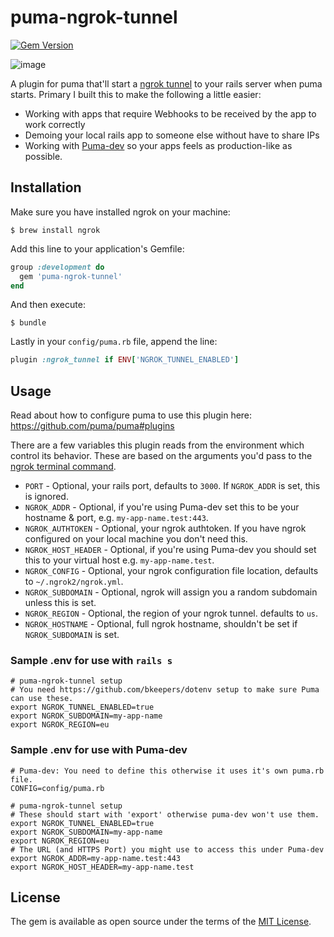 # puma-ngrok-tunnel

[![Gem Version](https://badge.fury.io/rb/puma-ngrok-tunnel.svg)](https://badge.fury.io/rb/puma-ngrok-tunnel)

![image](https://user-images.githubusercontent.com/325384/57193363-1d2c4800-6f32-11e9-82a4-1efc54fac0ad.png)

A plugin for puma that'll start a [ngrok tunnel](https://ngrok.com/) to your rails server when puma starts. Primary I built this to make the following a little easier:

* Working with apps that require Webhooks to be received by the app to work correctly
* Demoing your local rails app to someone else without have to share IPs
* Working with [Puma-dev](https://github.com/puma/puma-dev/) so your apps feels as production-like as possible.

## Installation

Make sure you have installed ngrok on your machine:

    $ brew install ngrok

Add this line to your application's Gemfile:

```ruby
group :development do
  gem 'puma-ngrok-tunnel'
end
```

And then execute:

    $ bundle

Lastly in your `config/puma.rb` file, append the line:


```ruby
plugin :ngrok_tunnel if ENV['NGROK_TUNNEL_ENABLED']
```

## Usage

Read about how to configure puma to use this plugin here: https://github.com/puma/puma#plugins

There are a few variables this plugin reads from the environment which control its behavior. These are based on the arguments you'd pass to the [ngrok terminal command](https://ngrok.com/docs#http-subdomain).

* `PORT` - Optional, your rails port, defaults to `3000`. If `NGROK_ADDR` is set, this is ignored.
* `NGROK_ADDR` - Optional, if you're using Puma-dev set this to be your hostname & port, e.g. `my-app-name.test:443`.
* `NGROK_AUTHTOKEN` - Optional, your ngrok authtoken. If you have ngrok configured on your local machine you don't need this.
* `NGROK_HOST_HEADER` - Optional, if you're using Puma-dev you should set this to your virtual host e.g. `my-app-name.test`.
* `NGROK_CONFIG` - Optional, your ngrok configuration file location, defaults to `~/.ngrok2/ngrok.yml`.
* `NGROK_SUBDOMAIN` - Optional, ngrok will assign you a random subdomain unless this is set.
* `NGROK_REGION` - Optional, the region of your ngrok tunnel. defaults to `us`.
* `NGROK_HOSTNAME` - Optional, full ngrok hostname, shouldn't be set if `NGROK_SUBDOMAIN` is set.

### Sample .env for use with `rails s`

```
# puma-ngrok-tunnel setup
# You need https://github.com/bkeepers/dotenv setup to make sure Puma can use these.
export NGROK_TUNNEL_ENABLED=true
export NGROK_SUBDOMAIN=my-app-name
export NGROK_REGION=eu
```

### Sample .env for use with Puma-dev

```
# Puma-dev: You need to define this otherwise it uses it's own puma.rb file.
CONFIG=config/puma.rb

# puma-ngrok-tunnel setup
# These should start with 'export' otherwise puma-dev won't use them.
export NGROK_TUNNEL_ENABLED=true
export NGROK_SUBDOMAIN=my-app-name
export NGROK_REGION=eu
# The URL (and HTTPS Port) you might use to access this under Puma-dev
export NGROK_ADDR=my-app-name.test:443
export NGROK_HOST_HEADER=my-app-name.test
```

## License

The gem is available as open source under the terms of the [MIT License](http://opensource.org/licenses/MIT).

